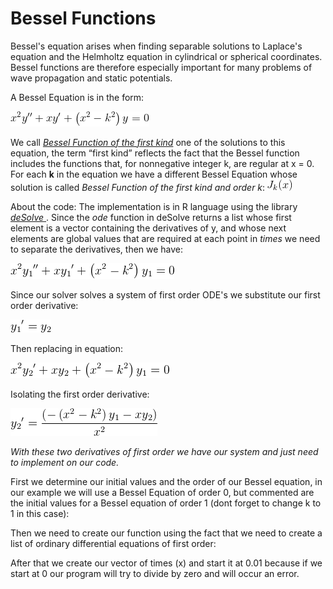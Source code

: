 # Bessel Functions
Bessel's equation arises when finding separable solutions to Laplace's equation and the Helmholtz equation in cylindrical or spherical coordinates. Bessel functions are therefore especially important for many problems of wave propagation and static potentials.

A Bessel Equation is in the form:

![Bessel Equation](https://github.com/VitorMourao/BesselFunctions/blob/master/images/BesselEquation.gif )

We call [_Bessel Function of the first kind_](http://mathworld.wolfram.com/BesselFunctionoftheFirstKind.html) one of the solutions to this equation, the term “first kind” reflects the fact that the Bessel function includes the functions that, for nonnegative integer k, are regular at x = 0.
For each **k** in the equation we have a different Bessel Equation whose solution is called _Bessel Function of the first kind and order k_: ![ Bessel Function](https://github.com/VitorMourao/BesselFunctions/blob/master/images/Besselk.gif)

About the code:
The implementation is in R language using the library [_deSolve_ ](http://desolve.r-forge.r-project.org/). Since the _ode_ function in deSolve returns a list whose first element is a vector containing the derivatives of y, and whose next elements are global values that are required at each point in _times_ we need to separate the derivatives, then we have:

![Bessel Equation](https://github.com/VitorMourao/BesselFunctions/blob/master/images/Eqnew.gif)

Since our solver solves a system of first order ODE's we substitute our first order derivative:

![Variable that substitutes the first derivative](https://github.com/VitorMourao/BesselFunctions/blob/master/images/y1lin.gif)

Then replacing in equation:

![Bessel Equation with new variable](https://github.com/VitorMourao/BesselFunctions/blob/master/images/Eqwy2.gif)

Isolating the first order derivative:

![Isolating the major derivative](https://github.com/VitorMourao/BesselFunctions/blob/master/images/y2lin.gif)

_With these two derivatives of first order we have our system and just need to implement on our code._

First we determine our initial values and the order of our Bessel equation, in our example we will use a Bessel Equation of order 0, but commented are the initial values for a Bessel equation of order 1 (dont forget to change k to 1 in this case):



Then we need to create our function using the fact that we need to create a list of ordinary differential equations of first order:


After that we create our vector of times (x) and start it at 0.01 because if we start at 0 our program will try to divide by zero and will occur an error.
